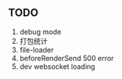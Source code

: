 ## TODO

1. debug mode
2. 打包统计
3. file-loader
4. beforeRenderSend 500 error
5. dev websocket loading
